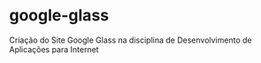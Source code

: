 # google-glass

 Criação do Site Google Glass na disciplina de Desenvolvimento de Aplicações para Internet
